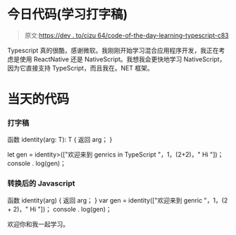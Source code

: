 # 今日代码(学习打字稿)

> 原文:[https://dev . to/cizu 64/code-of-the-day-learning-typescript-c83](https://dev.to/cizu64/code-of-the-day-learning-typescript-c83)

Typescript 真的很酷，感谢微软。我刚刚开始学习混合应用程序开发，我正在考虑是使用 ReactNative 还是 NativeScript。我想我会更快地学习 NativeScript，因为它直接支持 TypeScript，而且我在。NET 框架。

# [](#code-of-the-day)当天的代码

### [](#typescript)打字稿

函数 identity(arg: T): T {
返回 arg；
}

let gen = identity>(["欢迎来到 genrics in TypeScript "，1，(2+2)，" Hi "])；
console . log(gen)；

### [](#converted-javascript)转换后的 Javascript

函数 identity(arg) {
返回 arg；
}
var gen = identity(["欢迎来到 genric "，1，(2 + 2)，" Hi "])；
console . log(gen)；

欢迎你和我一起学习。